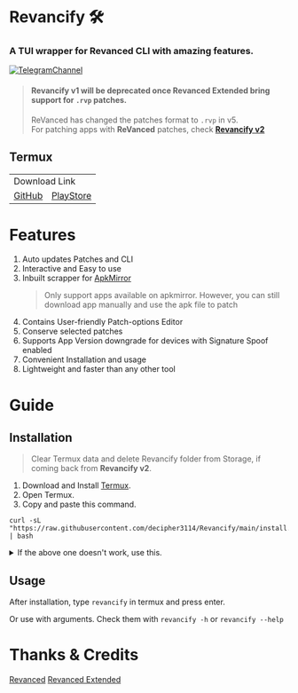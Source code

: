 # Revancify 🛠️
### A TUI wrapper for Revanced CLI with amazing features.

[![TelegramChannel](https://img.shields.io/badge/Telegram_Support_Chat-2CA5E0?style=for-the-badge&logo=Telegram&logoColor=FFFFFF)](https://t.me/revancifychat)

> #### Revancify v1 will be deprecated once Revanced Extended bring support for `.rvp` patches.  
> ReVanced has changed the patches format to `.rvp` in v5.  
> For patching apps with **ReVanced** patches, check [**Revancify v2**](https://github.com/decipher3114/Revancify/tree/bump/v2.0)

## Termux

<table>
  <tr>
    <td colspan="2">Download Link</td>
  </tr>
  <tr>
    <td><a href="https://github.com/termux/termux-app/releases/latest">GitHub</a></td>
    <td><a href="https://play.google.com/store/apps/details?id=com.termux">PlayStore</a></td>
  </tr>
</table>


# Features
1. Auto updates Patches and CLI
2. Interactive and Easy to use
3. Inbuilt scrapper for [ApkMirror](https://apkmirror.com)
    > Only support apps available on apkmirror. However, you can still download app manually and use the apk file to patch
4. Contains User-friendly Patch-options Editor
5. Conserve selected patches
6. Supports App Version downgrade for devices with Signature Spoof enabled
7. Convenient Installation and usage
6. Lightweight and faster than any other tool

# Guide

## Installation
> Clear Termux data and delete Revancify folder from Storage, if coming back from **Revancify v2**.
1. Download and Install [Termux](#termux).
2. Open Termux.
3. Copy and paste this command.
```
curl -sL "https://raw.githubusercontent.com/decipher3114/Revancify/main/install.sh" | bash
```

<details>
  <summary>If the above one doesn't work, use this.</summary>

  ```
pkg update -y -o Dpkg::Options::="--force-confnew" && pkg install git -y && git clone --depth=1 https://github.com/decipher3114/Revancify.git && ./Revancify/revancify
```
</details>

## Usage
After installation, type `revancify` in termux and press enter.  

Or use with arguments. Check them with `revancify -h` or `revancify --help`

# Thanks & Credits
[Revanced](https://github.com/revanced)
[Revanced Extended](https://github.com/inotia00)  
